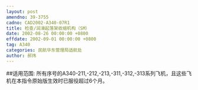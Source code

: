 ```yaml
---
layout: post
amendno: 39-3755
cadno: CAD2002-A340-07R1
title: 检查/润滑起落架收缩机构（SM）
date: 2002-08-26 00:00:00 +0800
effdate: 2002-09-01 00:00:00 +0800
tag: A340
categories: 民航华东管理局适航处
author: 郝炜
---
```


##适用范围:
所有序号的A340-211,-212,-213,-311,-312,-313系列飞机，且这些飞机在本指令原始版生效时已服役超过6个月。

